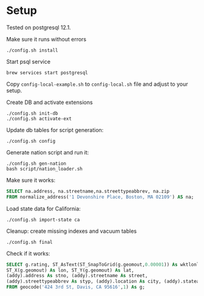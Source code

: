 # Setup

Tested on postgresql 12.1.

Make sure it runs without errors
```shell
./config.sh install
```

Start psql service
```shell
brew services start postgresql
```

Copy `config-local-example.sh` to `config-local.sh` file and adjust to your setup.

Create DB and activate extensions
```shell
./config.sh init-db
./config.sh activate-ext
```

Update db tables for script generation:
```shell
./config.sh config
```

Generate nation script and run it:
```shell
./config.sh gen-nation
bash script/nation_loader.sh
```

Make sure it works:
```sql
SELECT na.address, na.streetname,na.streettypeabbrev, na.zip
FROM normalize_address('1 Devonshire Place, Boston, MA 02109') AS na;
```

Load state data for California:
```shell
./config.sh import-state ca
```

Cleanup: create missing indexes and vacuum tables
```shell
./config.sh final
```

Check if it works:
```sql
SELECT g.rating, ST_AsText(ST_SnapToGrid(g.geomout,0.00001)) As wktlonlat,
ST_X(g.geomout) As lon, ST_Y(g.geomout) As lat,
(addy).address As stno, (addy).streetname As street,
(addy).streettypeabbrev As styp, (addy).location As city, (addy).stateabbrev As st,(addy).zip
FROM geocode('424 3rd St, Davis, CA 95616',1) As g;
```
